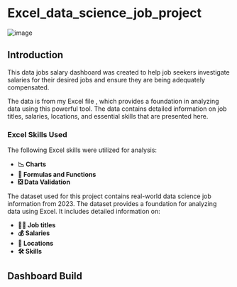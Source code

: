 # Excel_data_science_job_project

![image](https://github.com/user-attachments/assets/9261c196-2733-4585-8d5c-3bf47179e6a3)


## Introduction

This data jobs salary dashboard was created to help job seekers investigate salaries for their desired jobs and ensure they are being adequately compensated. 

The data is from my Excel file , which provides a foundation in analyzing data using this powerful tool. The data contains detailed information on job titles, salaries, locations, and essential skills that are presented here.

### Excel Skills Used

The following Excel skills were utilized for analysis:

- **📉 Charts**
- **🧮 Formulas and Functions**
- **❎ Data Validation**

The dataset used for this project contains real-world data science job information from 2023. The dataset  provides a foundation for analyzing data using Excel. It includes detailed information on:

- **👨‍💼 Job titles**
- **💰 Salaries**
- **📍 Locations**
- **🛠️ Skills**

## Dashboard Build

